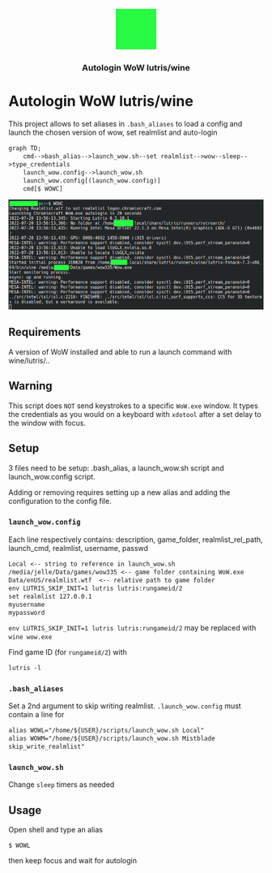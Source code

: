 <!-- PROJECT LOGO -->
<br />
<div align="center">
  <a href="https://github.com/Ella36/wow-autologin">
    <img src="logo192.png" alt="Logo" width="80" height="80">
  </a>

  <h3 align="center">Autologin WoW lutris/wine</h3>
</div>

# Autologin WoW lutris/wine
This project allows to set aliases in `.bash_aliases` to load a config and
launch the chosen version of wow, set realmlist and auto-login

```mermaid
graph TD;
    cmd-->bash_alias-->launch_wow.sh--set realmlist-->wow--sleep-->type_credentials
    launch_wow.config-->launch_wow.sh
    launch_wow.config[(launch_wow.config)]
    cmd[$ WOWC]
```

![GUI Screenshot][gui-screenshot]

## Requirements
A version of WoW installed and able to run a launch command with wine/lutris/..

## Warning
This script does `NOT` send keystrokes to a specific `WoW.exe` window. It types
the credentials as you would on a keyboard with `xdotool` after a set delay to
the window with focus.

## Setup
3 files need to be setup: .bash_alias, a launch_wow.sh script and launch_wow.config script.

Adding or removing requires setting up a new alias and adding the configuration to the config file.

### `launch_wow.config`
Each line respectively contains: description, game_folder, realmlist_rel_path, launch_cmd, realmlist, username, passwd


```
Local <-- string to reference in launch_wow.sh
/media/jelle/Data/games/wow335 <-- game folder containing WoW.exe
Data/enUS/realmlist.wtf  <-- relative path to game folder
env LUTRIS_SKIP_INIT=1 lutris lutris:rungameid/2
set realmlist 127.0.0.1
myusername
mypassword
```

`env LUTRIS_SKIP_INIT=1 lutris lutris:rungameid/2` may be replaced with `wine wow.exe`

Find game ID (for `rungameid/2`) with
 ```
 lutris -l
 ```

### `.bash_aliases`
Set a 2nd argument to skip writing realmlist. `.launch_wow.config` must contain a line for 
```
alias WOWL="/home/${USER}/scripts/launch_wow.sh Local"
alias WOWM="/home/${USER}/scripts/launch_wow.sh Mistblade skip_write_realmlist"
```

### `launch_wow.sh`
Change `sleep` timers as needed


## Usage
Open shell and type an alias
```
$ WOWL
```
then keep focus and wait for autologin

[gui-screenshot]: ./screenshot.png
